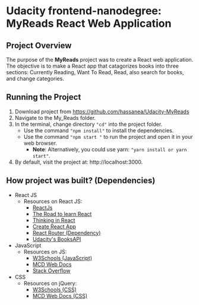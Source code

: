 # Udacity frontend-nanodegree: MyReads React Web Application


## Project Overview

The purpose of the **MyReads** project was to create a React web application. The objective is to make a React app that catagorizes books into three sections: Currently Reading, Want To Read, Read, also search for books, and change categories.


## Running the Project

1.  Download project from https://github.com/hassanea/Udacity-MyReads
2.  Navigate to the My_Reads folder.
3.  In the terminal, change directory `"cd"` into the project folder.
    * Use the command `"npm install"` to install the dependencies.
    * Use the command `"npm start "` to run the project and open it in your web browser. 
        * **Note**: Alternatively, you could use yarn: `"yarn install or yarn start"`.
4.  By default, visit the project at: http://localhost:3000.


## How project was built? (Dependencies)
* React JS
  * Resources on React JS:
    * [ReactJs](https://reactjs.org)   
    * [The Road to learn React](https://www.amazon.com/Road-learn-React-pragmatic-React-js/dp/1986338827/ref=sr_1_3?ie=UTF8&qid=1536712519&sr=8-3&keywords=React&refinements=p_72%3A2661618011)
    * [Thinking in React](https://reactjs.org/docs/thinking-in-react.html)
    * [Create React App](https://github.com/facebook/create-react-app)
    * [React Router (Dependency)](https://github.com/ReactTraining/react-router)
    * [Udacity's BooksAPI](https://reactnd-books-api.udacity.com)
* JavaScript
  * Resources on JS:
    * [W3Schools (JavaScript)](https://www.w3schools.com/js/default.asp)   
    * [MCD Web Docs](https://developer.mozilla.org/en-US/)
    * [Stack Overflow](https://stackoverflow.com)
* CSS
    * Resources on jQuery: 
        * [W3Schools (CSS)](https://www.w3schools.com/css/default.asp) 
        * [MCD Web Docs (CSS)](https://developer.mozilla.org/en-US/docs/Web/CSS)